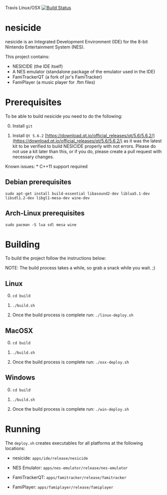 Travis Linux/OSX [![Build Status](https://travis-ci.org/christopherpow/nesicide.svg?branch=master)](https://travis-ci.org/christopherpow/nesicide)

nesicide
========
nesicide is an Integrated Development Environment (IDE) for the 8-bit Nintendo Entertainment System (NES).

This project contains:
* NESICIDE (the IDE itself)
* A NES emulator (standalone package of the emulator used in the IDE)
* FamiTrackerQT (a fork of jsr's FamiTracker)
* FamiPlayer (a music player for .ftm files)

Prerequisites
=============
To be able to build nesicide you need to do the following:

0. Install `git`

1. Install `Qt 5.6.2` [https://download.qt.io/official_releases/qt/5.6/5.6.2/](https://download.qt.io/official_releases/qt/5.6/5.6.2/) as it was the latest kit to be verified to build NESICIDE properly with not errors. Please do not use a kit later than this, or if you do, please create a pull request with necessary changes. 

Known issues:
    * C++11 support required

## Debian prerequisites
`sudo apt-get install build-essential libasound2-dev liblua5.1-dev libsdl1.2-dev libgl1-mesa-dev wine-dev`

## Arch-Linux prerequisites
`sudo pacman -S lua sdl mesa wine`

Building
========
To build the project follow the instructions below:

NOTE: The build process takes a while, so grab a snack while you wait. ;)

## Linux
0. `cd build`

1. `./build.sh`

2. Once the build process is complete run: `./linux-deploy.sh`

## MacOSX
0. `cd build`

1. `./build.sh`

2. Once the build process is complete run: `./osx-deploy.sh`

## Windows
0. `cd build`

1. `./build.sh`

2. Once the build process is complete run: `./win-deploy.sh`

Running
=======
The `deploy.sh` creates executables for all platforms at the following locations:

* nesicide:
`apps/ide/release/nesicide`

* NES Emulator:
`apps/nes-emulator/release/nes-emulator`

* FamiTrackerQT:
`apps/famitracker/release/famitracker`

* FamiPlayer:
`apps/famiplayer/release/famiplayer`

